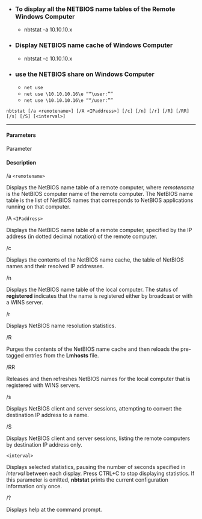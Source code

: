 - ### To display all the NETBIOS name tables of the Remote Windows Computer
	- nbtstat -a 10.10.10.x
- ### Display NETBIOS name cache of Windows Computer
	- nbtstat -c 10.10.10.x
- ### use the NETBIOS share on Windows Computer
	-   `net use`
	-   `net use \10.10.10.16\e ““\user:””`
	-   `net use \10.10.10.16\e ““/user:””`


```
nbtstat [/a <remotename>] [/A <IPaddress>] [/c] [/n] [/r] [/R] [/RR] [/s] [/S] [<interval>]
```

 ------
#### [](https://docs.microsoft.com/en-us/windows-server/administration/windows-commands/nbtstat)Parameters

Parameter

#### Description

/a `<remotename>`

Displays the NetBIOS name table of a remote computer, where _remotename_ is the NetBIOS computer name of the remote computer. The NetBIOS name table is the list of NetBIOS names that corresponds to NetBIOS applications running on that computer.

/A `<IPaddress>`

Displays the NetBIOS name table of a remote computer, specified by the IP address (in dotted decimal notation) of the remote computer.

/c

Displays the contents of the NetBIOS name cache, the table of NetBIOS names and their resolved IP addresses.

/n

Displays the NetBIOS name table of the local computer. The status of **registered** indicates that the name is registered either by broadcast or with a WINS server.

/r

Displays NetBIOS name resolution statistics.

/R

Purges the contents of the NetBIOS name cache and then reloads the pre-tagged entries from the **Lmhosts** file.

/RR

Releases and then refreshes NetBIOS names for the local computer that is registered with WINS servers.

/s

Displays NetBIOS client and server sessions, attempting to convert the destination IP address to a name.

/S

Displays NetBIOS client and server sessions, listing the remote computers by destination IP address only.

`<interval>`

Displays selected statistics, pausing the number of seconds specified in _interval_ between each display. Press CTRL+C to stop displaying statistics. If this parameter is omitted, **nbtstat** prints the current configuration information only once.

/?

Displays help at the command prompt.